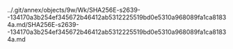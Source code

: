 ../.git/annex/objects/9w/Wk/SHA256E-s2639--134170a3b254ef345672b46412ab5312225519bd0e5310a968089fa1ca81834a.md/SHA256E-s2639--134170a3b254ef345672b46412ab5312225519bd0e5310a968089fa1ca81834a.md